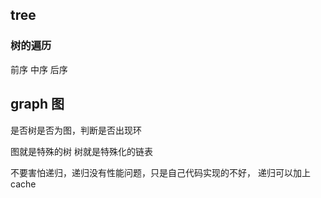 ## tree

### 树的遍历

前序
中序
后序

## graph 图

是否树是否为图，判断是否出现环

图就是特殊的树
树就是特殊化的链表

不要害怕递归，递归没有性能问题，只是自己代码实现的不好，
递归可以加上cache
